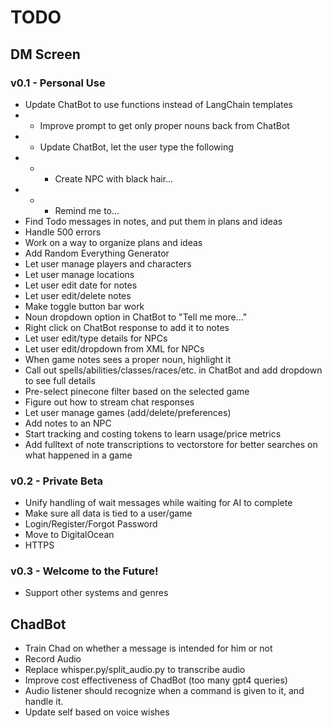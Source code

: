 # TODO
## DM Screen
### v0.1 - Personal Use
- Update ChatBot to use functions instead of LangChain templates
- - Improve prompt to get only proper nouns back from ChatBot
- - Update ChatBot, let the user type the following
- - - Create NPC with black hair...
- - - Remind me to...
- Find Todo messages in notes, and put them in plans and ideas
- Handle 500 errors
- Work on a way to organize plans and ideas
- Add Random Everything Generator
- Let user manage players and characters
- Let user manage locations
- Let user edit date for notes
- Let user edit/delete notes
- Make toggle button bar work
- Noun dropdown option in ChatBot to "Tell me more..."
- Right click on ChatBot response to add it to notes
- Let user edit/type details for NPCs
- Let user edit/dropdown from XML for NPCs
- When game notes sees a proper noun, highlight it
- Call out spells/abilities/classes/races/etc. in ChatBot and add dropdown to see full details
- Pre-select pinecone filter based on the selected game
- Figure out how to stream chat responses
- Let user manage games (add/delete/preferences)
- Add notes to an NPC
- Start tracking and costing tokens to learn usage/price metrics
- Add fulltext of note transcriptions to vectorstore for better searches on what happened in a game

### v0.2 - Private Beta
- Unify handling of wait messages while waiting for AI to complete
- Make sure all data is tied to a user/game
- Login/Register/Forgot Password
- Move to DigitalOcean
- HTTPS

### v0.3 - Welcome to the Future!
- Support other systems and genres

## ChadBot
- Train Chad on whether a message is intended for him or not
- Record Audio
- Replace whisper.py/split_audio.py to transcribe audio
- Improve cost effectiveness of ChadBot (too many gpt4 queries)
- Audio listener should recognize when a command is given to it, and handle it.
- Update self based on voice wishes
